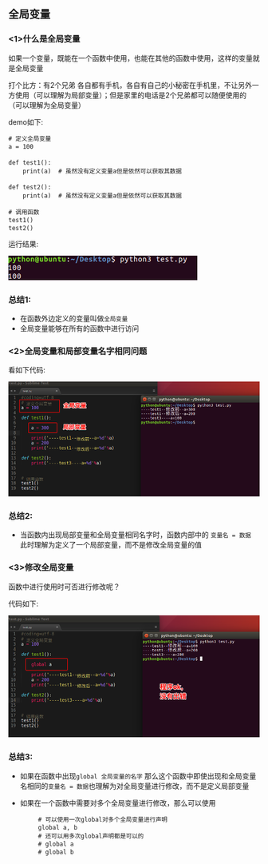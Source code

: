 ## 全局变量

### <1>什么是全局变量

如果一个变量，既能在一个函数中使用，也能在其他的函数中使用，这样的变量就是全局变量

打个比方：有2个兄弟 各自都有手机，各自有自己的小秘密在手机里，不让另外一方使用（可以理解为局部变量）；但是家里的电话是2个兄弟都可以随便使用的（可以理解为全局变量）

demo如下:

```
# 定义全局变量
a = 100

def test1():
    print(a)  # 虽然没有定义变量a但是依然可以获取其数据

def test2():
    print(a)  # 虽然没有定义变量a但是依然可以获取其数据

# 调用函数
test1()
test2()
```

运行结果:

![img](../images/01-第7天-7.png)

### 总结1:

- 在函数外边定义的变量叫做`全局变量`
- 全局变量能够在所有的函数中进行访问

### <2>全局变量和局部变量名字相同问题

看如下代码:

![img](../images/01-第7天-10.png)

### 总结2:

- 当函数内出现局部变量和全局变量相同名字时，函数内部中的 `变量名 = 数据` 此时理解为定义了一个局部变量，而不是修改全局变量的值

### <3>修改全局变量

函数中进行使用时可否进行修改呢？

代码如下:

![img](../images/01-第7天-9.png)

### 总结3:

- 如果在函数中出现`global 全局变量的名字` 那么这个函数中即使出现和全局变量名相同的`变量名 = 数据`也理解为对全局变量进行修改，而不是定义局部变量

- 如果在一个函数中需要对多个全局变量进行修改，那么可以使用

  ```
       # 可以使用一次global对多个全局变量进行声明
       global a, b
       # 还可以用多次global声明都是可以的
       # global a
       # global b
  ```